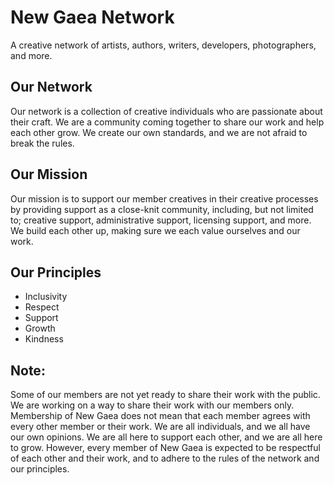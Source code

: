 # New Gaea Network

A creative network of artists, authors, writers, developers, photographers, and more.

## Our Network

Our network is a collection of creative individuals who are passionate about their craft. We are a community coming together to share our work and help each other grow. We create our own standards, and we are not afraid to break the rules. 

## Our Mission

Our mission is to support our member creatives in their creative processes by providing support as a close-knit community, including, but not limited to; creative support, administrative support, licensing support, and more. We build each other up, making sure we each value ourselves and our work. 

## Our Principles

- Inclusivity
- Respect
- Support
- Growth
- Kindness

## Note:

Some of our members are not yet ready to share their work with the public. We are working on a way to share their work with our members only. Membership of New Gaea does not mean that each member agrees with every other member or their work. We are all individuals, and we all have our own opinions. We are all here to support each other, and we are all here to grow. However, every member of New Gaea is expected to be respectful of each other and their work, and to adhere to the rules of the network and our principles.